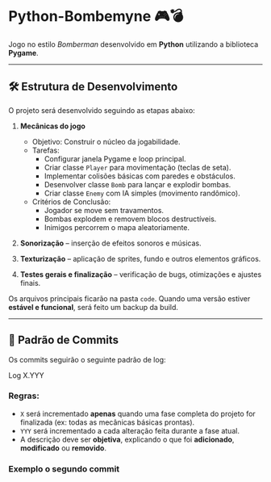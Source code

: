 # Python-Bombemyne 🎮💣

Jogo no estilo *Bomberman* desenvolvido em **Python** utilizando a biblioteca **Pygame**.

---

## 🛠️ Estrutura de Desenvolvimento

O projeto será desenvolvido seguindo as etapas abaixo:

1. **Mecânicas do jogo**
     - Objetivo: Construir o núcleo da jogabilidade.
   - Tarefas:
     - Configurar janela Pygame e loop principal.
     - Criar classe `Player` para movimentação (teclas de seta).
     - Implementar colisões básicas com paredes e obstáculos.
     - Desenvolver classe `Bomb` para lançar e explodir bombas.
     - Criar classe `Enemy` com IA simples (movimento randômico).
   - Critérios de Conclusão:
     - Jogador se move sem travamentos.
     - Bombas explodem e removem blocos destructíveis.
     - Inimigos percorrem o mapa aleatoriamente.

2. **Sonorização** 
    – inserção de efeitos sonoros e músicas.

3. **Texturização** 
    – aplicação de sprites, fundo e outros elementos gráficos.

4. **Testes gerais e finalização** 
    – verificação de bugs, otimizações e ajustes finais.

Os arquivos principais ficarão na pasta `code`. Quando uma versão estiver **estável e funcional**, será feito um backup da build.

---

## 📘 Padrão de Commits

Os commits seguirão o seguinte padrão de log:

Log X.YYY

### Regras:

- `X` será incrementado **apenas** quando uma fase completa do projeto for finalizada (ex: todas as mecânicas básicas prontas).
- `YYY` será incrementado a cada alteração feita durante a fase atual.
- A descrição deve ser **objetiva**, explicando o que foi **adicionado**, **modificado** ou **removido**.

### Exemplo o segundo commit
